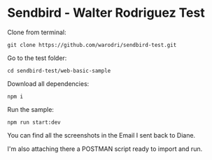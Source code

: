 # Sendbird - Walter Rodriguez Test

Clone from terminal:

```
git clone https://github.com/warodri/sendbird-test.git
```

Go to the test folder:

```
cd sendbird-test/web-basic-sample

```

Download all dependencies:

```
npm i
```


Run the sample:

```
npm run start:dev
```

You can find all the screenshots in the Email I sent back to Diane.

I'm also attaching there a POSTMAN script ready to import and run.

